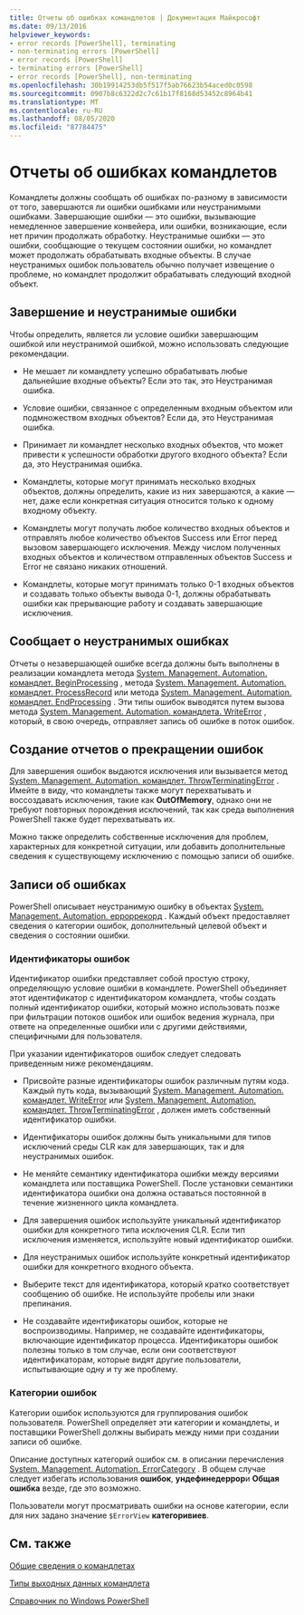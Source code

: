 ```yaml
---
title: Отчеты об ошибках командлетов | Документация Майкрософт
ms.date: 09/13/2016
helpviewer_keywords:
- error records [PowerShell], terminating
- non-terminating errors [PowerShell]
- error records [PowerShell]
- terminating errors [PowerShell]
- error records [PowerShell], non-terminating
ms.openlocfilehash: 30b19914253db5f517f5ab76623b54aced0c0598
ms.sourcegitcommit: 0907b8c6322d2c7c61b17f8168d53452c8964b41
ms.translationtype: MT
ms.contentlocale: ru-RU
ms.lasthandoff: 08/05/2020
ms.locfileid: "87784475"
---
```

# <a name="cmdlet-error-reporting"></a>Отчеты об ошибках командлетов

Командлеты должны сообщать об ошибках по-разному в зависимости от того, завершаются ли ошибки ошибками или неустранимыми ошибками. Завершающие ошибки — это ошибки, вызывающие немедленное завершение конвейера, или ошибки, возникающие, если нет причин продолжать обработку. Неустранимые ошибки — это ошибки, сообщающие о текущем состоянии ошибки, но командлет может продолжать обрабатывать входные объекты. В случае неустранимых ошибок пользователь обычно получает извещение о проблеме, но командлет продолжит обрабатывать следующий входной объект.

## <a name="terminating-and-nonterminating-errors"></a>Завершение и неустранимые ошибки

Чтобы определить, является ли условие ошибки завершающим ошибкой или неустранимой ошибкой, можно использовать следующие рекомендации.

- Не мешает ли командлету успешно обрабатывать любые дальнейшие входные объекты? Если это так, это Неустранимая ошибка.

- Условие ошибки, связанное с определенным входным объектом или подмножеством входных объектов? Если да, это Неустранимая ошибка.

- Принимает ли командлет несколько входных объектов, что может привести к успешности обработки другого входного объекта? Если да, это Неустранимая ошибка.

- Командлеты, которые могут принимать несколько входных объектов, должны определить, какие из них завершаются, а какие — нет, даже если конкретная ситуация относится только к одному входному объекту.

- Командлеты могут получать любое количество входных объектов и отправлять любое количество объектов Success или Error перед вызовом завершающего исключения. Между числом полученных входных объектов и количеством отправленных объектов Success и Error не связано никаких отношений.

- Командлеты, которые могут принимать только 0-1 входных объектов и создавать только объекты вывода 0-1, должны обрабатывать ошибки как прерывающие работу и создавать завершающие исключения.

## <a name="reporting-nonterminating-errors"></a>Сообщает о неустранимых ошибках

Отчеты о незавершающей ошибке всегда должны быть выполнены в реализации командлета метода [System. Management. Automation. командлет. BeginProcessing](/dotnet/api/System.Management.Automation.Cmdlet.BeginProcessing) , метода [System. Management. Automation. командлет. ProcessRecord](/dotnet/api/System.Management.Automation.Cmdlet.ProcessRecord) или метода [System. Management. Automation. командлет. EndProcessing](/dotnet/api/System.Management.Automation.Cmdlet.EndProcessing) . Эти типы ошибок выводятся путем вызова метода [System. Management. Automation. командлета. WriteError](/dotnet/api/System.Management.Automation.Cmdlet.WriteError) , который, в свою очередь, отправляет запись об ошибке в поток ошибок.

## <a name="reporting-terminating-errors"></a>Создание отчетов о прекращении ошибок

Для завершения ошибок выдаются исключения или вызывается метод [System. Management. Automation. командлет. ThrowTerminatingError](/dotnet/api/System.Management.Automation.Cmdlet.ThrowTerminatingError) . Имейте в виду, что командлеты также могут перехватывать и воссоздавать исключения, такие как **OutOfMemory**, однако они не требуют повторных порождения исключений, так как среда выполнения PowerShell также будет перехватывать их.

Можно также определить собственные исключения для проблем, характерных для конкретной ситуации, или добавить дополнительные сведения к существующему исключению с помощью записи об ошибке.

## <a name="error-records"></a>Записи об ошибках

PowerShell описывает неустранимую ошибку в объектах [System. Management. Automation. ерроррекорд](/dotnet/api/System.Management.Automation.ErrorRecord) . Каждый объект предоставляет сведения о категории ошибок, дополнительный целевой объект и сведения о состоянии ошибки.

### <a name="error-identifiers"></a>Идентификаторы ошибок

Идентификатор ошибки представляет собой простую строку, определяющую условие ошибки в командлете.
PowerShell объединяет этот идентификатор с идентификатором командлета, чтобы создать полный идентификатор ошибки, который можно использовать позже при фильтрации потоков ошибок или ошибок ведения журнала, при ответе на определенные ошибки или с другими действиями, специфичными для пользователя.

При указании идентификаторов ошибок следует следовать приведенным ниже рекомендациям.

- Присвойте разные идентификаторы ошибок различным путям кода. Каждый путь кода, вызывающий [System. Management. Automation. командлет. WriteError](/dotnet/api/System.Management.Automation.Cmdlet.WriteError) или [System. Management. Automation. командлет. ThrowTerminatingError](/dotnet/api/System.Management.Automation.Cmdlet.ThrowTerminatingError) , должен иметь собственный идентификатор ошибки.

- Идентификаторы ошибок должны быть уникальными для типов исключений среды CLR как для завершающих, так и для неустранимых ошибок.

- Не меняйте семантику идентификатора ошибки между версиями командлета или поставщика PowerShell. После установки семантики идентификатора ошибки она должна оставаться постоянной в течение жизненного цикла командлета.

- Для завершения ошибок используйте уникальный идентификатор ошибки для конкретного типа исключения CLR. Если тип исключения изменяется, используйте новый идентификатор ошибки.

- Для неустранимых ошибок используйте конкретный идентификатор ошибки для конкретного входного объекта.

- Выберите текст для идентификатора, который кратко соответствует сообщению об ошибке. Не используйте пробелы или знаки препинания.

- Не создавайте идентификаторы ошибок, которые не воспроизводимы. Например, не создавайте идентификаторы, включающие идентификатор процесса. Идентификаторы ошибок полезны только в том случае, если они соответствуют идентификаторам, которые видят другие пользователи, испытывающие одну и ту же проблему.

### <a name="error-categories"></a>Категории ошибок

Категории ошибок используются для группирования ошибок пользователя. PowerShell определяет эти категории и командлеты, и поставщики PowerShell должны выбирать между ними при создании записи об ошибке.

Описание доступных категорий ошибок см. в описании перечисления [System. Management. Automation. ErrorCategory](/dotnet/api/System.Management.Automation.ErrorCategory) . В общем случае следует избегать использования **ошибок**, **ундефинедеррор**и **Общая ошибка** везде, где это возможно.

Пользователи могут просматривать ошибки на основе категории, если для них задано значение `$ErrorView` **категоривиев**.

## <a name="see-also"></a>См. также

[Общие сведения о командлетах](./cmdlet-overview.md)

[Типы выходных данных командлета](./types-of-cmdlet-output.md)

[Справочник по Windows PowerShell](../windows-powershell-reference.md)
